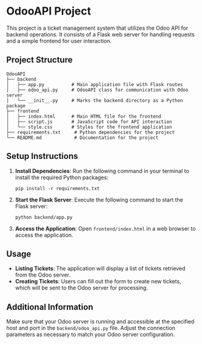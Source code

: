 # OdooAPI Project

This project is a ticket management system that utilizes the Odoo API for backend operations. It consists of a Flask web server for handling requests and a simple frontend for user interaction.

## Project Structure

```
OdooAPI
├── backend
│   ├── app.py          # Main application file with Flask routes
│   ├── odoo_api.py     # OdooAPI class for communication with Odoo server
│   └── __init__.py     # Marks the backend directory as a Python package
├── frontend
│   ├── index.html      # Main HTML file for the frontend
│   ├── script.js       # JavaScript code for API interaction
│   └── style.css       # Styles for the frontend application
├── requirements.txt     # Python dependencies for the project
└── README.md            # Documentation for the project
```

## Setup Instructions

1. **Install Dependencies**: 
   Run the following command in your terminal to install the required Python packages:
   ```
   pip install -r requirements.txt
   ```

2. **Start the Flask Server**: 
   Execute the following command to start the Flask server:
   ```
   python backend/app.py
   ```

3. **Access the Application**: 
   Open `frontend/index.html` in a web browser to access the application.

## Usage

- **Listing Tickets**: The application will display a list of tickets retrieved from the Odoo server.
- **Creating Tickets**: Users can fill out the form to create new tickets, which will be sent to the Odoo server for processing.

## Additional Information

Make sure that your Odoo server is running and accessible at the specified host and port in the `backend/odoo_api.py` file. Adjust the connection parameters as necessary to match your Odoo server configuration.